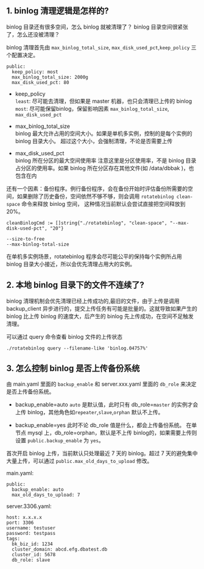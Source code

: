 ## 1. binlog 清理逻辑是怎样的?

binlog 目录还有很多空间，怎么 binlog 就被清理了？
binlog 目录空间很紧张了，怎么还没被清理？

binlog 清理首先由 `max_binlog_total_size`, `max_disk_used_pct`,`keep_policy` 三个配置决定。

```
public:
  keep_policy: most
  max_binlog_total_size: 2000g
  max_disk_used_pct: 80
```

- keep_policy  
  `least`: 尽可能去清理，但如果是 master 机器，也只会清理已上传的 binlog
  `most`: 尽可能保留binlog，保留影响因素 `max_binlog_total_size`, `max_disk_used_pct`

- max_binlog_total_size  
  binlog 最大允许占用的空间大小。如果是单机多实例，控制的是每个实例的 binlog 目录大小。
  超过这个大小，会强制清理，不论是否需要上传

- max_disk_used_pct  
  binlog 所在分区的最大空间使用率
  注意这里是分区使用率，不是 binlog 目录占分区的使用率。如果 binlog 所在分区存在其他文件(如 /data/dbbak )，也包含在内

还有一个因素：备份程序。例行备份程序，会在备份开始时评估备份所需要的空间，如果删除了历史备份，空间依然不够不够，则会调用 `rotatebinlog clean-space` 命令来释放 binlog 空间， 这种情况当前默认会尝试直接把空间释放到 20%。
```
cleanBinlogCmd := []string{"./rotatebinlog", "clean-space", "--max-disk-used-pct", "20"}

--size-to-free
--max-binlog-total-size
```

在单机多实例场景，rotatebinlog 程序会尽可能公平的保持每个实例所占用 binlog 目录大小接近，所以会优先清理占用大的实例。

## 2. 本地 binlog 目录下的文件不连续了?

binlog 清理机制会优先清理已经上传成功的,最旧的文件，由于上传是调用 backup_client 异步进行的，提交上传任务有可能是批量的。这就导致如果产生的 binlog 比上传 binlog 的速度大，后产生的 binlog 先上传成功，在空间不足触发清理。

可以通过 query 命令查看 binlog 文件的上传状态
```
./rotatebinlog query --filename-like 'binlog.04757%'
```

## 3. 怎么控制 binlog 是否上传备份系统
由 main.yaml 里面的 `backup_enable` 和 server.xxx.yaml 里面的 `db_role` 来决定是否上传备份系统。

- backup_enable=auto 
  `auto` 是默认值，此时只有 db_role=`master` 的实例才会上传 binlog，其他角色如`repeater`,`slave`,`orphan` 默认不上传。

- backup_enable=yes
  此时不论 db_role 值是什么，都会上传备份系统。
  在单节点 mysql 上，db_role=orphan，默认是不上传 binlog的，如果需要上传则设置 `public.backup_enable` 为 `yes`。

首次开启 binlog 上传，当前默认只处理最近 7 天的 binlog。超过 7 天的避免集中大量上传，可以通过 `public.max_old_days_to_upload` 修改。

main.yaml:
```
public:
  backup_enable: auto
  max_old_days_to_upload: 7
```

server.3306.yaml:
```
host: x.x.x.x
port: 3306
username: testuser
password: testpass
tags:
  bk_biz_id: 1234
  cluster_domain: abcd.efg.dbatest.db
  cluster_id: 5678
  db_role: slave
```
